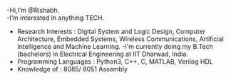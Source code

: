 -Hi,I’m @Rishabh.<br>
-I’m interested in anything TECH. <br>
- Research Interests : Digital System and Logic Design, Computer Architecture, Embedded Systems, Wireless Communications, Artificial Intelligence and Machine Learning.
-I'm currently doing my B.Tech (bachelors) in Electrical Engineering at IIT Dharwad, India.
- Programming Languages : Python3, C++, C, MATLAB, Verilog HDL
- Knowledge of : 8085/ 8051 Assembly
